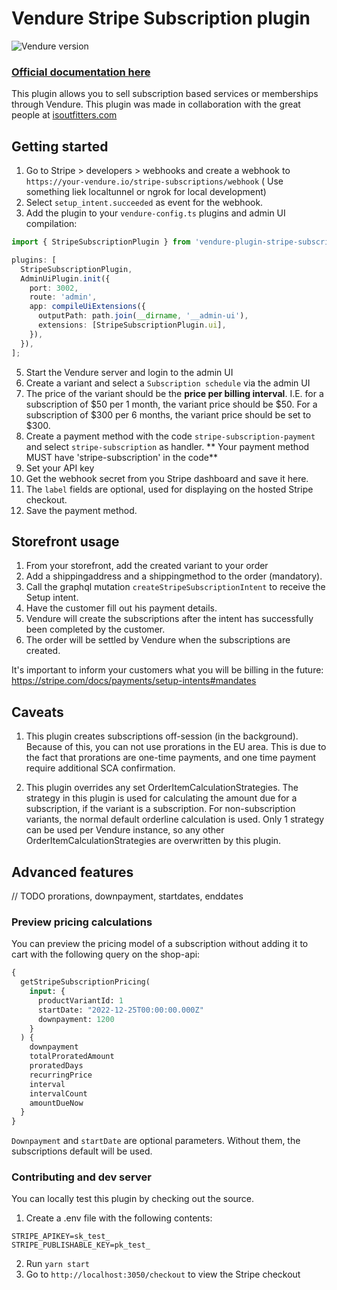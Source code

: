 # Vendure Stripe Subscription plugin

![Vendure version](https://img.shields.io/npm/dependency-version/vendure-plugin-stripe-subscription/dev/@vendure/core)

### [Official documentation here](https://pinelab-plugins.com/plugin/vendure-plugin-stripe-subscription)

This plugin allows you to sell subscription based services or memberships through Vendure. This plugin was made in
collaboration with the great people at [isoutfitters.com](https://isoutfitters.com/)

## Getting started

1. Go to Stripe > developers > webhooks and create a webhook to `https://your-vendure.io/stripe-subscriptions/webhook` (
   Use something liek localtunnel or ngrok for local development)
2. Select `setup_intent.succeeded` as event for the webhook.
3. Add the plugin to your `vendure-config.ts` plugins and admin UI compilation:

```ts
import { StripeSubscriptionPlugin } from 'vendure-plugin-stripe-subscription';

plugins: [
  StripeSubscriptionPlugin,
  AdminUiPlugin.init({
    port: 3002,
    route: 'admin',
    app: compileUiExtensions({
      outputPath: path.join(__dirname, '__admin-ui'),
      extensions: [StripeSubscriptionPlugin.ui],
    }),
  }),
];
```

5. Start the Vendure server and login to the admin UI
6. Create a variant and select a `Subscription schedule` via the admin UI
7. The price of the variant should be the **price per billing interval**. I.E. for a subscription of $50 per 1 month,
   the variant price should be $50. For a subscription of $300 per 6 months, the variant price should be set to $300.
8. Create a payment method with the code `stripe-subscription-payment` and select `stripe-subscription` as handler. **
   Your payment method MUST have 'stripe-subscription' in the code**
9. Set your API key
10. Get the webhook secret from you Stripe dashboard and save it here.
11. The `label` fields are optional, used for displaying on the hosted Stripe checkout.
12. Save the payment method.

## Storefront usage

1. From your storefront, add the created variant to your order
2. Add a shippingaddress and a shippingmethod to the order (mandatory).
3. Call the graphql mutation `createStripeSubscriptionIntent` to receive the Setup intent.
4. Have the customer fill out his payment details.
5. Vendure will create the subscriptions after the intent has successfully been completed by the customer.
6. The order will be settled by Vendure when the subscriptions are created.

It's important to inform your customers what you will be billing in the
future: https://stripe.com/docs/payments/setup-intents#mandates

## Caveats

1. This plugin creates subscriptions off-session (in the background). Because of this, you can not use prorations in the
   EU area. This is due to the fact that prorations are one-time payments, and one time payment require additional SCA
   confirmation.

2. This plugin overrides any set OrderItemCalculationStrategies. The strategy in this plugin is used for calculating the
   amount due for a subscription, if the variant is a subscription. For non-subscription variants, the normal default
   orderline calculation is used. Only 1 strategy can be used per Vendure instance, so any other
   OrderItemCalculationStrategies are overwritten by this plugin.

## Advanced features

// TODO prorations, downpayment, startdates, enddates

### Preview pricing calculations

You can preview the pricing model of a subscription without adding it to cart with the following query on the shop-api:

```graphql
{
  getStripeSubscriptionPricing(
    input: {
      productVariantId: 1
      startDate: "2022-12-25T00:00:00.000Z"
      downpayment: 1200
    }
  ) {
    downpayment
    totalProratedAmount
    proratedDays
    recurringPrice
    interval
    intervalCount
    amountDueNow
  }
}
```

`Downpayment` and `startDate` are optional parameters. Without them, the subscriptions default will be used.

### Contributing and dev server

You can locally test this plugin by checking out the source.

1. Create a .env file with the following contents:

```
STRIPE_APIKEY=sk_test_
STRIPE_PUBLISHABLE_KEY=pk_test_
```

2. Run `yarn start`
3. Go to `http://localhost:3050/checkout` to view the Stripe checkout
